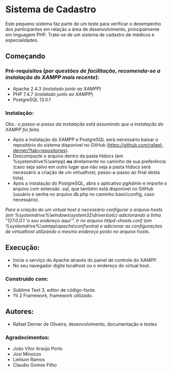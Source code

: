 # Sistema de Cadastro

Este pequeno sistema faz parte de um teste para verificar o desempenho dos participantes em relação a área de desenvolvimento, principalmente em linguagem PHP.
Trate-se de um sistema de cadastro de médicos e especialidades.

## Começando

### Pré-requisitos (_por questões de facilitação, recomenda-se a instalação do XAMPP mais recente_):

- Apache 2.4.3 (_instalado junto ao XAMPP_)
- PHP 7.4.7 (_instalado junto ao XAMPP_)
- PostgreSQL 13.0.1

### Instalação:
_Obs.: o passo-a-passo da instalação está assumindo que a instalação do XAMPP foi feita._

- Após a instalação do XAMPP e PostgreSQL será necessário baixar o repositório do sistema disponível no GitHub (https://github.com/rafael-derner/?tab=repositories).
- Descompacte o arquivo dentro da pasta htdocs (em %systemdrive%\xampp\) **ou** diretamente no caminho de sua preferência (caso seja salvo em outro lugar que não seja a pasta htdocs será necessário a criação de um virtualhost; passo-a-passo ao final desta lista).
- Após a instalação do PostgreSQL, abra o aplicativo pgAdmin e importe o arquivo com extensão .sql, que também está disponível no GitHub (usuário e senha no arquivo db.php no caminho basic\config, caso necessário).

_Para a criação de um virtual host é necessário configurar o arquivo hosts (em %systemdrive%\windows\system32\drivers\etc) adicionando a linha "127.0.0.1  'o seu endereço aqui'". Ir no arquivo httpd-vhosts.conf (em %systemdrive%\xampp\apache\conf\extra) e adicionar as configurações de virtualhost utilizando o mesmo endereço posto no arquivo hosts_.


## Execução:

- Inicie o serviço do Apache através do painel de controle do XAMPP.
- No seu navegador digite localhost ou o endereço do virtual host.

### Construído com:

- Sublime Text 3, editor de código-fonte.
- Yii 2 Framework, framework utilizado.

## Autores:

- Rafael Derner de Oliveira, desenvolvimento, documentação e testes

### Agradecimentos:

- João Vitor Araújo Porto
- Josi Minozzo
- Lielison Ramos
- Claudio Gomes Filho
